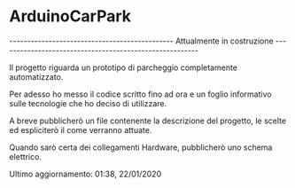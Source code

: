 # ArduinoCarPark
----------------------------------------------  Attualmente in costruzione  --------------------------------------------------------

Il progetto riguarda un prototipo di parcheggio completamente automatizzato.

Per adesso ho messo il codice scritto fino ad ora e un foglio informativo sulle tecnologie che ho deciso di utilizzare.

A breve pubblicherò un file contenente la descrizione del progetto, le scelte ed espliciterò il come verranno attuate.

Quando sarò certa dei collegamenti Hardware, pubblicherò uno schema elettrico.

Ultimo aggiornamento: 01:38, 22/01/2020
